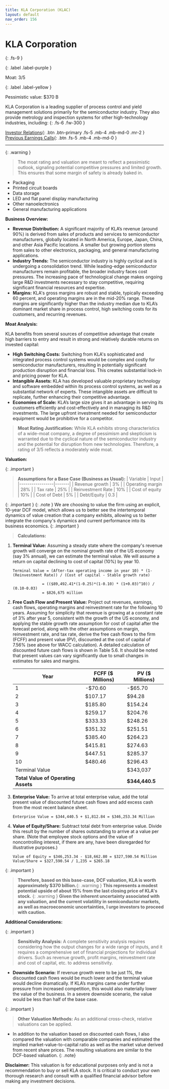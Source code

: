 ```yaml
---
title: KLA Corporation (KLAC)
layout: default
nav_order: 156
---
```


# KLA Corporation
{: .fs-9 }

{: .label .label-purple }

Moat: 3/5

{: .label .label-yellow }

Pessimistic value: $370 B

KLA Corporation is a leading supplier of process control and yield management solutions primarily for the semiconductor industry. They also provide metrology and inspection systems for other high-technology industries, including:
{: .fs-6 .fw-300 }

[Investor Relations](https://www.google.com/search?q=KLAC+investor+relations){: .btn .btn-primary .fs-5 .mb-4 .mb-md-0 .mr-2 }
[Previous Earnings Calls](https://discountingcashflows.com/company/KLAC/transcripts/){: .btn .fs-5 .mb-4 .mb-md-0 }

---

{: .warning } 
>The moat rating and valuation are meant to reflect a pessimistic outlook, signaling potential competitive pressures and limited growth. This ensures that some margin of safety is already baked in.


* Packaging
* Printed circuit boards
* Data storage
* LED and flat panel display manufacturing
* Other nanoelectronics
* General manufacturing applications

**Business Overview:**

* **Revenue Distribution:** A significant majority of KLA’s revenue (around 90%) is derived from sales of products and services to semiconductor manufacturers, globally located in North America, Europe, Japan, China, and other Asia Pacific locations.  A smaller but growing portion stems from sales to other electronics, packaging, and general manufacturing applications.
* **Industry Trends:** The semiconductor industry is highly cyclical and is undergoing a consolidation trend.  While leading-edge semiconductor manufacturers remain profitable, the broader industry faces cost pressures. The increasing pace of technological change makes ongoing large R&D investments necessary to stay competitive, requiring significant financial resources and expertise.
* **Margins:** KLA's gross margins are robust and stable, typically exceeding 60 percent, and operating margins are in the mid-20% range. These margins are significantly higher than the industry median due to KLA’s dominant market share in process control, high switching costs for its customers, and recurring revenues.

**Moat Analysis:**

KLA benefits from several sources of competitive advantage that create high barriers to entry and result in strong and relatively durable returns on invested capital:

* **High Switching Costs:** Switching from KLA's sophisticated and integrated process control systems would be complex and costly for semiconductor manufacturers, resulting in potentially significant production disruption and financial loss.  This creates substantial lock-in and pricing power for KLA.
* **Intangible Assets:** KLA has developed valuable proprietary technology and software embedded within its process control systems, as well as a substantial network of experts. These intangible assets are difficult to replicate, further enhancing their competitive advantage.
* **Economies of Scale:** KLA’s large size gives it an advantage in serving its customers efficiently and cost-effectively and in managing its R&D investments. The large upfront investment needed for semiconductor equipment would be prohibitive for a competitor.

> **Moat Rating Justification:** While KLA exhibits strong characteristics of a wide-moat company, a degree of pessimism and skepticism is warranted due to the cyclical nature of the semiconductor industry and the potential for disruption from new technologies.  Therefore, a rating of 3/5 reflects a moderately wide moat.

**Valuation:**

{: .important }
> **Assumptions for a Base Case (Business as Usual):**
| Variable         | Input |
|-----------------|-------|
| Revenue growth    | 3%    |
| Operating margin | 28%   |
| Tax rate          | 25%   |
| Reinvestment Rate | 10%   |
| Cost of equity  | 10% |
| Cost of Debt | 5% |
| Debt/Equity | 0.3 |

{: .important }
{: .note } We are choosing to value the firm using an explicit, 10-year DCF model, which allows us to better see the intertemporal dynamics of value creation that a company exhibits, allowing us to better integrate the company's dynamics and current performance into its business economics.
{: .important }
> **Calculations:**
1. **Terminal Value:** Assuming a steady state where the company's revenue growth will converge on the nominal growth rate of the US economy (say 3% annual), we can estimate the terminal value.  We will assume a return on capital declining to cost of capital (10%) by year 10.


   ```
   Terminal Value = (After-tax operating income in year 10) * (1-(Reinvestment Rate)) / (Cost of capital - Stable growth rate)

                = (($89,492.41*(1-0.25)*(1-0.10) * (1+0.03)^10)) / (0.10-0.03)
                = $826,675 million
   ```

2. **Free Cash Flow and Present Value:** Project out revenues, earnings, cash flows, operating margins and reinvestment rate for the following 10 years. Assuming for simplicity that revenue is growing at a constant rate of 3% after year 5, consistent with the growth of the US economy, and applying the stable growth rate assumption for cost of capital after the forecast period, along with the other assumptions on margin, reinvestment rate, and tax rate, derive the free cash flows to the firm (FCFF) and present value (PV), discounted at the cost of capital of 7.56% (see above for WACC calculation). A detailed calculation of discounted future cash flows is shown in Table 5.6. It should be noted that present values can vary significantly due to small changes in estimates for sales and margins. 

    | Year | FCFF ($ Millions) | PV ($ Millions) |
    |---|---|---|
    | 1 | -$70.60 | -$65.70 |
    | 2 | $107.17 | $94.28 |
    | 3 | $185.80 | $154.24 |
    | 4 | $259.17 | $204.76 |
    | 5 | $333.33 | $248.26 |
    | 6 | $351.32 | $251.51 |
    | 7 | $385.40 | $264.23 |
    | 8 | $415.81 | $274.63 |
    | 9 | $447.51 | $285.37 |
    | 10 | $480.46 | $296.43 |
    | Terminal Value |  | $343,037 |
    | **Total Value of Operating Assets** |  | **$344,440.5** |


3. **Enterprise Value:** To arrive at total enterprise value, add the total present value of discounted future cash flows and add excess cash from the most recent balance sheet.

    ```
    Enterprise Value = $344,440.5 + $1,812.84 = $346,253.34 Million
    ```

4. **Value of Equity/Share:** Subtract total debt from enterprise value. Divide this result by the number of shares outstanding to arrive at a value per share. (Note that employee stock options and the value of noncontrolling interest, if there are any, have been disregarded for illustrative purposes.) 

    ```
    Value of Equity = $346,253.34 - $18,662.80 = $327,590.54 Million
    Value/Share = $327,590.54 / 1,235 = $265.18
    ```

{: .important }
> **Therefore, based on this base-case, DCF valuation, KLA is worth approximately $370 billion.**{: .warning }
> **This represents a modest potential upside of about 15% from the last closing price of KLA's stock.**
{: .warning }
> **Given the inherent uncertainty associated with any valuation, and the current volatility in semiconductor markets, as well as macroeconomic uncertainties, I urge investors to proceed with caution.**

**Additional Considerations:**

{: .important }
> **Sensitivity Analysis:** A complete sensitivity analysis requires considering how the output changes for a wide range of inputs, and it requires a comprehensive set of financial projections for individual drivers. Such as revenue growth, profit margins, reinvestment rate and cost of capital, etc. to address sensitivity.
* **Downside Scenario:** If revenue growth were to be just 1%, the discounted cash flows would be much lower and the terminal value would decline dramatically.  If KLA’s margins came under further pressure from increased competition, this would also materially lower the value of the business. In a severe downside scenario, the value would be less than half of the base case. 

{: .important }
>**Other Valuation Methods:** As an additional cross-check, relative valuations can be applied.
* In addition to the valuation based on discounted cash flows, I also compared the valuation with comparable companies and estimated the implied market-value-to-capital ratio as well as the market value derived from recent share prices. The resulting valuations are similar to the DCF-based valuation. {: .note}



**Disclaimer:** This valuation is for educational purposes only and is not a recommendation to buy or sell KLA stock. It is critical to conduct your own thorough research and consult with a qualified financial advisor before making any investment decisions.